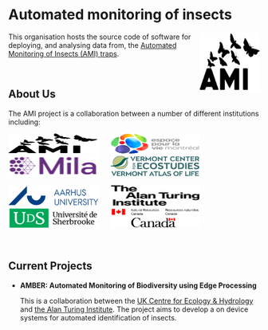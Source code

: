 # Automated monitoring of insects
<img src="https://github.com/AMI-system/.github/blob/main/logo/ami.png" align="right" width="120" height="120">

This organisation hosts the source code of software for deploying, and analysing data from, the [Automated Monitoring of Insects (AMI) traps](https://www.ceh.ac.uk/ukceh-ami-trap-automated-monitoring-insects).

&nbsp;
&nbsp;

## About Us

The AMI project is a collaboration between a number of different institutions including:


[<img src="../logo/AMI.png" alt="UKCEH Logo" width="180" height="42">](https://www.ceh.ac.uk/) &nbsp;&nbsp;&nbsp;&nbsp;
[<img src="https://github.com/AMI-system/.github/blob/main/logo/espace_montreal.png" alt="Espace pour la vie Montreal Logo" width="180" height="42">](https://espacepourlavie.ca/en) &nbsp;&nbsp;&nbsp;&nbsp;
[<img src="https://github.com/AMI-system/.github/blob/main/logo/mila.png" alt="MILA Logo" width="180" height="42">](https://mila.quebec/en) &nbsp;&nbsp;&nbsp;&nbsp;
[<img src="https://github.com/AMI-system/.github/blob/main/logo/vermont_ecostudies.png" alt="Vermont center for ecostudies logo Logo" width="180" height="42">](https://vtecostudies.org/) &nbsp;&nbsp;&nbsp;&nbsp;

[<img src="https://github.com/AMI-system/.github/blob/main/logo/aarhus.png" alt="Aarhus University Logo" width="180" height="42">](https://international.au.dk/) &nbsp;&nbsp;&nbsp;&nbsp;
[<img src="https://github.com/AMI-system/.github/blob/main/logo/turing.png" alt="The Alan Turing Institute Logo" width="180" height="42">](https://www.turing.ac.uk/) &nbsp;&nbsp;&nbsp;&nbsp;
[<img src="https://github.com/AMI-system/.github/blob/main/logo/sherbrooke.png" alt="University of Sherbrooke Logo" width="180" height="42">](https://www.usherbrooke.ca/) &nbsp;&nbsp;&nbsp;&nbsp;
[<img src="https://github.com/AMI-system/.github/blob/main/logo/national_resources_canada.png" alt="National Resources Canada Logo" width="180" height="42">](https://natural-resources.canada.ca/home)

&nbsp;

## Current Projects

- **AMBER: Automated Monitoring of Biodiversity using Edge Processing**

    This is a collaboration between the [UK Centre for Ecology & Hydrology](https://www.ceh.ac.uk/) and [the Alan Turing Institute](https://www.turing.ac.uk/). The project aims to develop a on device systems for automated identification of insects.
